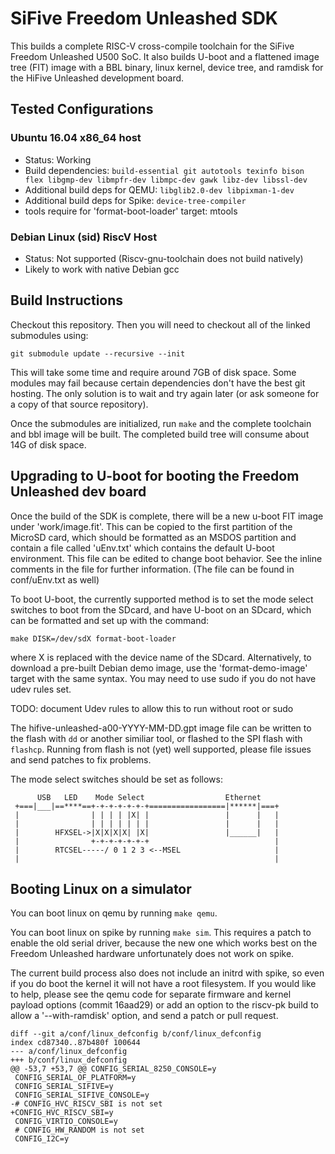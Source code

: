 # SiFive Freedom Unleashed SDK

This builds a complete RISC-V cross-compile toolchain for the SiFive Freedom
Unleashed U500 SoC. It also builds U-boot and a flattened image tree (FIT)
image with a BBL binary, linux kernel, device tree, and ramdisk for the HiFive
Unleashed development board.

## Tested Configurations

### Ubuntu 16.04 x86_64 host

- Status: Working
- Build dependencies: `build-essential git autotools texinfo bison flex
  libgmp-dev libmpfr-dev libmpc-dev gawk libz-dev libssl-dev`
- Additional build deps for QEMU: `libglib2.0-dev libpixman-1-dev`
- Additional build deps for Spike: `device-tree-compiler`
- tools require for 'format-boot-loader' target: mtools

### Debian Linux (sid) RiscV Host

- Status: Not supported (Riscv-gnu-toolchain does not build natively)
- Likely to work with native Debian gcc 

## Build Instructions

Checkout this repository. Then you will need to checkout all of the linked
submodules using:

`git submodule update --recursive --init`

This will take some time and require around 7GB of disk space. Some modules may
fail because certain dependencies don't have the best git hosting. The only
solution is to wait and try again later (or ask someone for a copy of that
source repository).

Once the submodules are initialized, run `make` and the complete toolchain and
bbl image will be built. The completed build tree will consume about 14G of
disk space.

## Upgrading to U-boot for booting the Freedom Unleashed dev board

Once the build of the SDK is complete, there will be a new u-boot FIT image
under 'work/image.fit'. This can be copied to the first partition of the
MicroSD card, which should be formatted as an MSDOS partition and contain a
file called 'uEnv.txt' which contains the default U-boot environment. This file
can be edited to change boot behavior. See the inline comments in the file for
further information. (The file can be found in conf/uEnv.txt as well)

To boot U-boot, the currently supported method is to set the mode select
switches to boot from the SDcard, and have U-boot on an SDcard, which can be
formatted and set up with the command: 

`make DISK=/dev/sdX format-boot-loader`

where X is replaced with the device name of the SDcard. Alternatively, to
download a pre-built Debian demo image, use the 'format-demo-image' target with
the same syntax. You may need to use sudo if you do not have udev rules set.

TODO: document Udev rules to allow this to run without root or sudo

The hifive-unleashed-a00-YYYY-MM-DD.gpt image file can be written to the flash
with `dd` or another similiar tool, or flashed to the SPI flash with `flashcp`.
Running from flash is not (yet) well supported, please file issues and send
patches to fix problems.

The mode select switches should be set as follows:
```
      USB   LED    Mode Select                  Ethernet
 +===|___|==****==+-+-+-+-+-+-+=================|******|===+
 |                | | | | |X| |                 |      |   |
 |                | | | | | | |                 |      |   |
 |        HFXSEL->|X|X|X|X| |X|                 |______|   |
 |                +-+-+-+-+-+-+                            |
 |        RTCSEL-----/ 0 1 2 3 <--MSEL                     |
 |                                                         |
```

## Booting Linux on a simulator

You can boot linux on qemu by running `make qemu`.

You can boot linux on spike by running `make sim`.  This requires a patch to
enable the old serial driver, because the new one which works best on the
Freedom Unleashed hardware unfortunately does not work on spike.

The current build process also does not include an initrd with spike, so
even if you do boot the kernel it will not have a root filesystem. If you
would like to help, please see the qemu code for separate firmware and
kernel payload options (commit 16aad29) or add an option to the riscv-pk
build to allow a '--with-ramdisk' option, and send a patch or pull request.
```
diff --git a/conf/linux_defconfig b/conf/linux_defconfig
index cd87340..87b480f 100644
--- a/conf/linux_defconfig
+++ b/conf/linux_defconfig
@@ -53,7 +53,7 @@ CONFIG_SERIAL_8250_CONSOLE=y
 CONFIG_SERIAL_OF_PLATFORM=y
 CONFIG_SERIAL_SIFIVE=y
 CONFIG_SERIAL_SIFIVE_CONSOLE=y
-# CONFIG_HVC_RISCV_SBI is not set
+CONFIG_HVC_RISCV_SBI=y
 CONFIG_VIRTIO_CONSOLE=y
 # CONFIG_HW_RANDOM is not set
 CONFIG_I2C=y
```
